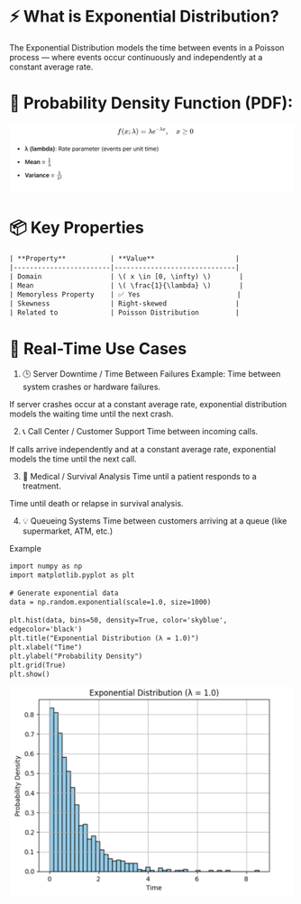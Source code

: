 # ⚡ What is Exponential Distribution?
The Exponential Distribution models the time between events in a Poisson process — where events occur continuously and independently at a constant average rate.

# 🧮 Probability Density Function (PDF):
![ED](./img/image20.png)

# 📦 Key Properties

```
| **Property**           | **Value**                    |
|------------------------|------------------------------|
| Domain                 | \( x \in [0, \infty) \)       |
| Mean                   | \( \frac{1}{\lambda} \)       |
| Memoryless Property    | ✅ Yes                        |
| Skewness               | Right-skewed                 |
| Related to             | Poisson Distribution         |

```

# 🧠 Real-Time Use Cases

1. 🕒 Server Downtime / Time Between Failures
Example: Time between system crashes or hardware failures.

If server crashes occur at a constant average rate, exponential distribution models the waiting time until the next crash.

2. 📞 Call Center / Customer Support
Time between incoming calls.

If calls arrive independently and at a constant average rate, exponential models the time until the next call.

3. 🧪 Medical / Survival Analysis
Time until a patient responds to a treatment.

Time until death or relapse in survival analysis.

4. 💡 Queueing Systems
Time between customers arriving at a queue (like supermarket, ATM, etc.)


Example

```
import numpy as np
import matplotlib.pyplot as plt

# Generate exponential data
data = np.random.exponential(scale=1.0, size=1000)

plt.hist(data, bins=50, density=True, color='skyblue', edgecolor='black')
plt.title("Exponential Distribution (λ = 1.0)")
plt.xlabel("Time")
plt.ylabel("Probability Density")
plt.grid(True)
plt.show()
```

![ED](./img/image21.png)

